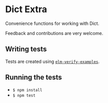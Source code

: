 # Dict Extra

Convenience functions for working with Dict.

Feedback and contributions are very welcome.

## Writing tests

Tests are created using [`elm-verify-examples`](https://github.com/stoeffel/elm-verify-examples).

## Running the tests

- `$ npm install`
- `$ npm test`

